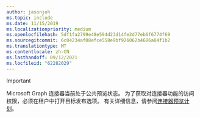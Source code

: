 ```yaml
---
author: jasonjoh
ms.topic: include
ms.date: 11/15/2019
ms.localizationpriority: medium
ms.openlocfilehash: 5df1fa2799e48e594d23d14fe2d77eb6f6774f69
ms.sourcegitcommit: 6c04234af08efce558e9bf926062b4686a84f1b2
ms.translationtype: MT
ms.contentlocale: zh-CN
ms.lasthandoff: 09/12/2021
ms.locfileid: "62282029"
---
```

<!-- markdownlint-disable MD041-->

> [!IMPORTANT]
> Microsoft Graph 连接器当前处于公共预览状态。 为了获取对连接器功能的访问权限，必须在租户中打开目标发布选项。 有关详细信息，请参阅[连接器预览计划](/microsoftsearch/connectors-preview)。

